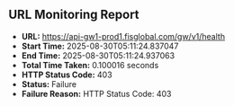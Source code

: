 ## URL Monitoring Report

- **URL:** https://api-gw1-prod1.fisglobal.com/gw/v1/health
- **Start Time:** 2025-08-30T05:11:24.837047
- **End Time:** 2025-08-30T05:11:24.937063
- **Total Time Taken:** 0.100016 seconds
- **HTTP Status Code:** 403
- **Status:** Failure
- **Failure Reason:** HTTP Status Code: 403
